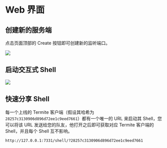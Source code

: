 # Web 界面

## 创建新的服务端

点击页面顶部的 Create 按钮即可创建新的监听端口。

![](/images/webui/add.gif)

## 启动交互式 Shell

![](/images/webui/shell.gif)

## 快速分享 Shell

每一个上线的 Termite 客户端（假设其哈希为 `28257c3130906d896d72ee1c9eed7661`）都有一个唯一的 URL 来启动其 Shell，您可以将该 URL 发送给您的队友，他打开之后即可获取对应 Termite 客户端的 Shell，并且每个 Shell 互不影响。

```
http://127.0.0.1:7331/shell/?28257c3130906d896d72ee1c9eed7661
```